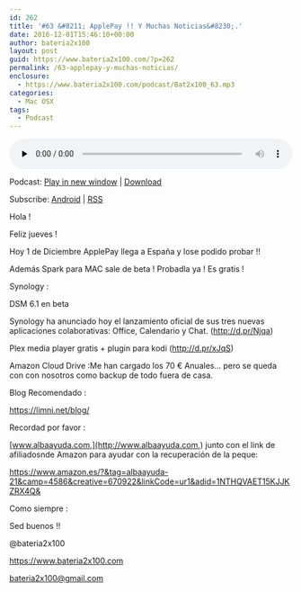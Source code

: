 ```yaml
---
id: 262
title: '#63 &#8211; ApplePay !! Y Muchas Noticias&#8230;.'
date: 2016-12-01T15:46:10+00:00
author: bateria2x100
layout: post
guid: https://www.bateria2x100.com/?p=262
permalink: /63-applepay-y-muchas-noticias/
enclosure:
  - https://www.bateria2x100.com/podcast/Bat2x100_63.mp3
categories:
  - Mac OSX
tags:
  - Podcast
---
```

<div class="powerpress_player" id="powerpress_player_5912">
  <audio class="wp-audio-shortcode" id="audio-262-65" preload="none" style="width: 100%;" controls="controls"><source type="audio/mpeg" src="https://www.bateria2x100.com/podcast/Bat2x100_63.mp3?_=65" /><a href="https://www.bateria2x100.com/podcast/Bat2x100_63.mp3">https://www.bateria2x100.com/podcast/Bat2x100_63.mp3</a></audio>
</div>

<p class="powerpress_links powerpress_links_mp3">
  Podcast: <a href="https://www.bateria2x100.com/podcast/Bat2x100_63.mp3" class="powerpress_link_pinw" target="_blank" title="Play in new window" onclick="return powerpress_pinw('https://www.bateria2x100.com/?powerpress_pinw=262-podcast');" rel="nofollow">Play in new window</a> | <a href="https://www.bateria2x100.com/podcast/Bat2x100_63.mp3" class="powerpress_link_d" title="Download" rel="nofollow" download="Bat2x100_63.mp3">Download</a>
</p>

<p class="powerpress_links powerpress_subscribe_links">
  Subscribe: <a href="https://subscribeonandroid.com/www.bateria2x100.com/feed/podcast/" class="powerpress_link_subscribe powerpress_link_subscribe_android" title="Subscribe on Android" rel="nofollow">Android</a> | <a href="https://www.bateria2x100.com/feed/podcast/" class="powerpress_link_subscribe powerpress_link_subscribe_rss" title="Subscribe via RSS" rel="nofollow">RSS</a>
</p>

Hola ! 
  
Feliz jueves ! 

Hoy 1 de Diciembre ApplePay llega a España y lose podido probar !! 

Además Spark para MAC sale de beta ! Probadla ya ! Es gratis ! 

Synology : 
  
DSM 6.1 en beta

Synology ha anunciado hoy el lanzamiento oficial de sus tres nuevas aplicaciones colaborativas: Office, Calendario y Chat. (<http://d.pr/Njqa>)

Plex media player gratis + plugin para kodi (<http://d.pr/xJqS>)

Amazon Cloud Drive :Me han cargado los 70 € Anuales&#8230; pero se queda con con nosotros como backup de todo fuera de casa.

Blog Recomendado :

<https://limni.net/blog/>

Recordad por favor :

[www.albaayuda.com,](http://www.albaayuda.com,) junto con el link de afiliadosnde Amazon para ayudar con la recuperación de la peque:

<https://www.amazon.es/?&tag=albaayuda-21&camp=4586&creative=670922&linkCode=ur1&adid=1NTHQVAET15KJJKZRX4Q&>

Como siempre : 

Sed buenos !! 

@bateria2x100
  
<https://www.bateria2x100.com>
  
<bateria2x100@gmail.com>